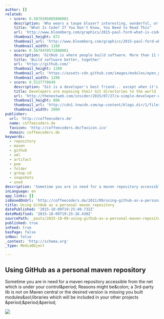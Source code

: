 ```yaml
---
author: []
related:
  - score: 0.5879305005000001
    description: 'Who wears a taupe blazer? interesting, wonderful, or disturbing way. A computer is a clock with benefits. They all work the same, doing second-grade math, one step at a time: Tick, take a number and put it in box one. Tick, take another number, put it in box two.'
    title: "What Is Code? If You Don't Know, You Need to Read This"
    url: 'http://www.bloomberg.com/graphics/2015-paul-ford-what-is-code/'
    thumbnail_height: 872
    thumbnail_url: 'http://www.bloomberg.com/graphics/2015-paul-ford-what-is-code/images/promo.jpg'
    thumbnail_width: 1160
  - score: 0.5679459572000001
    description: 'GitHub is where people build software. More than 11 million people use GitHub to discover, fork, and contribute to over 27 million projects.'
    title: 'Build software better, together'
    url: 'https://github.com/'
    thumbnail_height: 1200
    thumbnail_url: 'https://assets-cdn.github.com/images/modules/open_graph/github-logo.png'
    thumbnail_width: 1200
  - score: 0.5127778649
    description: "Git is a developer's best friend... except when it's not used properly and exposes a site's security. The tool is used for version control. It tracks changes to code over time, so that multiple developers can work together efficiently and roll back if they need to."
    title: Developers are exposing their Git directories to the world
    url: 'http://thenextweb.com/insider/2015/07/27/a-simple-developer-error-is-exposing-private-information-on-thousands-of-websites/'
    thumbnail_height: 808
    thumbnail_url: 'http://cdn1.tnwcdn.com/wp-content/blogs.dir/1/files/2014/08/DSCF1448.jpg'
    thumbnail_width: 2000
publisher:
  url: 'http://coffeecoders.de'
  name: coffeecoders.de
  favicon: 'http://coffeecoders.de/favicon.ico'
  domain: coffeecoders.de
keywords:
  - repository
  - maven
  - github
  - xml
  - artifact
  - pom
  - folder
  - group-id
  - snapshots
  - used
description: 'Sometime you are in need for a maven repository accessible from the net which is under your control. Reasons might be: a 3rd-party lib is not on Maven central or the desired version is missing you built modules/libraries which will be included in your other projects ...'
inLanguage: en
app_links: []
isBasedOnUrl: 'http://coffeecoders.de/2011/09/using-github-as-a-personal-maven-repository/'
title: Using GitHub as a personal maven repository
datePublished: '2015-10-09T19:25:40.732Z'
dateModified: '2015-10-09T19:25:16.430Z'
sourcePath: _posts/2015-10-09-using-github-as-a-personal-maven-repository.md
published: true
inFeed: true
hasPage: false
inNav: false
_context: 'http://schema.org'
_type: MediaObject

---
```

<article style=""><h1>Using GitHub as a personal maven repository</h1><p>Sometime you are in need for a maven repository accessible from the net which is under your control&amp;period; Reasons might be&amp;colon; a 3rd-party lib is not on Maven central or the desired version is missing you built modules&amp;sol;libraries which will be included in your other projects &amp;period;&amp;period;&amp;period;</p><img src="https://s0.wp.com/i/blank.jpg" /></article>
